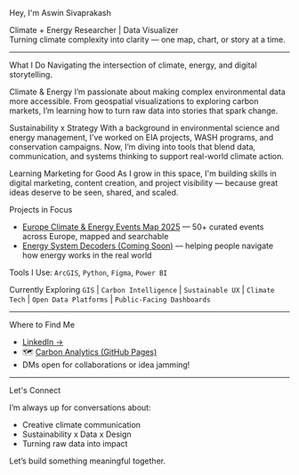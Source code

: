  Hey, I'm Aswin Sivaprakash

Climate + Energy Researcher |  Data Visualizer  
Turning climate complexity into clarity — one map, chart, or story at a time.

---

What I Do
Navigating the intersection of climate, energy, and digital storytelling.

 Climate & Energy 
I’m passionate about making complex environmental data more accessible. From geospatial visualizations to exploring carbon markets, I’m learning how to turn raw data into stories that spark change.

 Sustainability x Strategy
With a background in environmental science and energy management, I’ve worked on EIA projects, WASH programs, and conservation campaigns. Now, I’m diving into tools that blend data, communication, and systems thinking to support real-world climate action.

 Learning Marketing for Good
As I grow in this space, I'm building skills in digital marketing, content creation, and project visibility — because great ideas deserve to be seen, shared, and scaled.


Projects in Focus
- [Europe Climate & Energy Events Map 2025](https://ash-impactco.github.io/Carbon-Analytics/) — 50+ curated events across Europe, mapped and searchable  
- [Energy System Decoders (Coming Soon)]() — helping people navigate how energy works in the real world  

 Tools I Use: `ArcGIS`, `Python`, `Figma`, `Power BI`

 Currently Exploring
`GIS` | `Carbon Intelligence` | `Sustainable UX` | `Climate Tech` | `Open Data Platforms` | `Public-Facing Dashboards`

---

 Where to Find Me

-  [LinkedIn →](https://www.linkedin.com/in/aswin-sivaprakash)  
- 🗺 [Carbon Analytics (GitHub Pages)](https://ash-impactco.github.io/Carbon-Analytics/)  
- DMs open for collaborations or idea jamming!

---

Let's Connect

I’m always up for conversations about:
- Creative climate communication  
- Sustainability x Data x Design  
- Turning raw data into impact

 Let’s build something meaningful together.  

<!---
Ash-Impactco/Ash-Impactco is a  special  repository because its `README.md` (this file) appears on your GitHub profile.
You can click the Preview link to take a look at your changes.
--->
